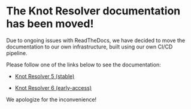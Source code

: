 # The Knot Resolver documentation has been moved!

Due to ongoing issues with ReadTheDocs, we have decided to move the
documentation to our own infrastructure, built using our own CI/CD pipeline.

Please follow one of the links below to see the documentation:

* [Knot Resolver 5 (stable)](https://www.knot-resolver.cz/documentation/stable/)

* [Knot Resolver 6 (early-access)](https://www.knot-resolver.cz/documentation/latest/)

We apologize for the inconvenience!
